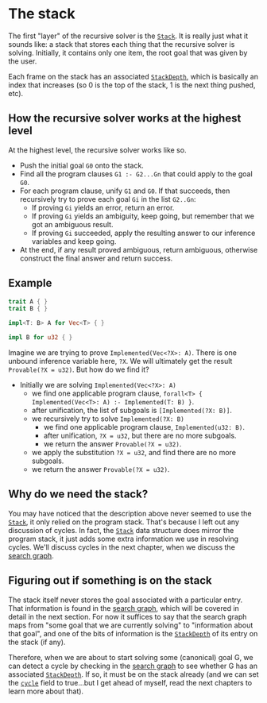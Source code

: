 # The stack

The first "layer" of the recursive solver is the [`Stack`]. It is really just
what it sounds like: a stack that stores each thing that the recursive solver is
solving. Initially, it contains only one item, the root goal that was given by
the user.

[`Stack`]: http://rust-lang.github.io/chalk/chalk_recursive/stack/struct.Stack.html

Each frame on the stack has an associated [`StackDepth`], which is basically an
index that increases (so 0 is the top of the stack, 1 is the next thing pushed,
etc).

[`StackDepth`]: http://rust-lang.github.io/chalk/chalk_recursive/stack/struct.StackDepth.html

## How the recursive solver works at the highest level

At the highest level, the recursive solver works like so.

* Push the initial goal `G0` onto the stack.
* Find all the program clauses `G1 :- G2...Gn` that could apply to the goal `G0`.
* For each program clause, unify `G1` and `G0`. If that succeeds, then recursively try to prove each goal `Gi` in the list `G2..Gn`:
    * If proving `Gi` yields an error, return an error.
    * If proving `Gi` yields an ambiguity, keep going, but remember that we got an ambiguous result.
    * If proving `Gi` succeeded, apply the resulting answer to our inference variables and keep going.
* At the end, if any result proved ambiguous, return ambiguous, otherwise construct the final answer and return success.

## Example

```rust
trait A { }
trait B { }

impl<T: B> A for Vec<T> { }

impl B for u32 { }
```

Imagine we are trying to prove `Implemented(Vec<?X>: A)`. There is one unbound
inference variable here, `?X`. We will ultimately get the result `Provable(?X =
u32)`. But how do we find it?

* Initially we are solving `Implemented(Vec<?X>: A)`
    * we find one applicable program clause, `forall<T> { Implemented(Vec<T>: A) :- Implemented(T: B) }`.
    * after unification, the list of subgoals is `[Implemented(?X: B)]`.
    * we recursively try to solve `Implemented(?X: B)`
        * we find one applicable program clause, `Implemented(u32: B)`.
        * after unification, `?X = u32`, but there are no more subgoals.
        * we return the answer `Provable(?X = u32)`.
    * we apply the substitution `?X = u32`, and find there are no more subgoals.
    * we return the answer `Provable(?X = u32)`.

## Why do we need the stack?

You may have noticed that the description above never seemed to use the [`Stack`],
it only relied on the program stack. That's because I left out any discussion
of cycles. In fact, the [`Stack`] data structure does mirror the program stack,
it just adds some extra information we use in resolving cycles. We'll discuss
cycles in the next chapter, when we discuss the [search graph].

## Figuring out if something is on the stack

The stack itself never stores the goal associated with a particular entry. That
information is found in the [search graph], which will be covered in detail in
the next section. For now it suffices to say that the search graph maps from
"some goal that we are currently solving" to "information about that goal", and
one of the bits of information is the [`StackDepth`] of its entry on the stack
(if any).

Therefore, when we are about to start solving some (canonical) goal G, we can
detect a cycle by checking in the [search graph] to see whether G has an associated
[`StackDepth`]. If so, it must be on the stack already (and we can set the
[`cycle`] field to true...but I get ahead of myself, read the next chapters
to learn more about that).

[search graph]: ./search_graph.md
[`cycle`]: http://rust-lang.github.io/chalk/chalk_recursive/stack/struct.StackEntry.html#structfield.cycle